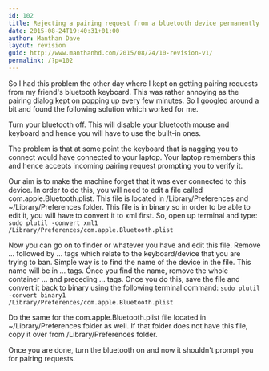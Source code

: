 ```yaml
---
id: 102
title: Rejecting a pairing request from a bluetooth device permanently on your Mac
date: 2015-08-24T19:40:31+01:00
author: Manthan Dave
layout: revision
guid: http://www.manthanhd.com/2015/08/24/10-revision-v1/
permalink: /?p=102
---
```

So I had this problem the other day where I kept on getting pairing requests from my friend's bluetooth keyboard. This was rather annoying as the pairing dialog kept on popping up every few minutes. So I googled around a bit and found the following solution which worked for me.

Turn your bluetooth off. This will disable your bluetooth mouse and keyboard and hence you will have to use the built-in ones.

The problem is that at some point the keyboard that is nagging you to connect would have connected to your laptop. Your laptop remembers this and hence accepts incoming pairing request prompting you to verify it.
<!--more-->
Our aim is to make the machine forget that it was ever connected to this device. In order to do this, you will need to edit a file called com.apple.Bluetooth.plist. This file is located in /Library/Preferences and ~/Library/Preferences folder. This file is in binary so in order to be able to edit it, you will have to convert it to xml first. So, open up terminal and type:
<code>sudo plutil -convert xml1 /Library/Preferences/com.apple.Bluetooth.plist</code>

Now you can go on to finder or whatever you have and edit this file. Remove ... followed by ... tags which relate to the keyboard/device that you are trying to ban. Simple way is to find the name of the device in the file. This name will be in ... tags. Once you find the name, remove the whole container ... and preceding ... tags. Once you do this, save the file and convert it back to binary using the following terminal command:
<code>sudo plutil -convert binary1 /Library/Preferences/com.apple.Bluetooth.plist</code>

Do the same for the com.apple.Bluetooth.plist file located in ~/Library/Preferences folder as well. If that folder does not have this file, copy it over from /Library/Preferences folder.

Once you are done, turn the bluetooth on and now it shouldn't prompt you for pairing requests.
